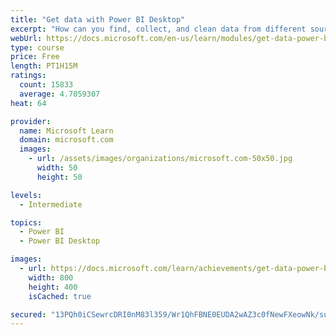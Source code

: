 ```yaml
---
title: "Get data with Power BI Desktop"
excerpt: "How can you find, collect, and clean data from different sources? Power BI is a tool for making sense of your data. You will learn tricks to make data-gathering easier."
webUrl: https://docs.microsoft.com/en-us/learn/modules/get-data-power-bi/
type: course
price: Free
length: PT1H15M
ratings:
  count: 15833
  average: 4.7059307
heat: 64

provider:
  name: Microsoft Learn
  domain: microsoft.com
  images:
    - url: /assets/images/organizations/microsoft.com-50x50.jpg
      width: 50
      height: 50

levels:
  - Intermediate

topics:
  - Power BI
  - Power BI Desktop

images:
  - url: https://docs.microsoft.com/learn/achievements/get-data-power-bi-desktop-social.png
    width: 800
    height: 400
    isCached: true

secured: "13PQh0iCSewrcDRI0nM83l359/Wr1QhFBNE0EUDA2wAZ3c0fNewFXeowNk/sus6DCV8lkniuEtGOAxduQNirKFxolRvzu2Zj044es5rLZotkv01VeUA20EhucXDxZMfnWrA4UjOQCVMo7FEQ4UnyoZIFq177PCQ+1E1CgeqPnyEZJleXSnxDac8GkO5F9qwB3LuO4nZSoKA0YlrT29FzK6GLu58EycTRMYr+399KcHMkuafOgu9MQhSXOZsyd/ja1MyZL5KxV1weVDJLeSnTpXUF2g+4rzItlPcMjdhEyxmoF22jXZNi0rLIqCfESHJPyNLnY+c1YM7AtO6mVEGUjv6SPzIciIGCq8N3MV+JiCmLxwL30iGFhCnGBhGi14Aul/O3HkaWCSWw40gUiD767HjemgpMCXJYf0+D/HWDXJPjz+BHQiIfrFfOwZ4IAK0o;mwyL8DLAkgfI+hboWD+7eQ=="
---
```


